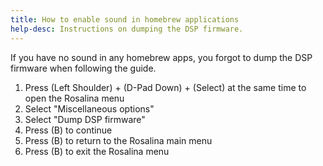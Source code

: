 ```yaml
---
title: How to enable sound in homebrew applications
help-desc: Instructions on dumping the DSP firmware.
---
```


If you have no sound in any homebrew apps, you forgot to dump the DSP firmware when following the guide.

1. Press (Left Shoulder) + (D-Pad Down) + (Select) at the same time to open the Rosalina menu
2. Select "Miscellaneous options"
3. Select "Dump DSP firmware"
4. Press (B) to continue
5. Press (B) to return to the Rosalina main menu
6. Press (B) to exit the Rosalina menu
